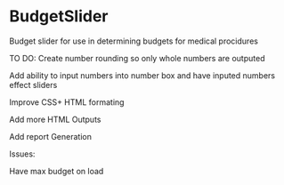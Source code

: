 # BudgetSlider
Budget slider for use in determining budgets for medical procidures

TO DO:
Create number rounding so only whole numbers are outputed

Add ability to input numbers into number box and have inputed numbers effect sliders 

Improve CSS+ HTML formating

Add more HTML Outputs

Add report Generation


Issues:


Have max budget on load
